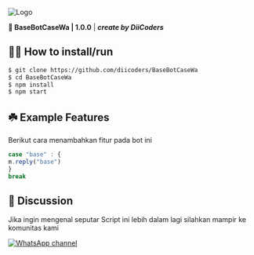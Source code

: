 ![Logo](https://files.catbox.moe/1os9a4.png)

**🤖 BaseBotCaseWa | 1.0.0** | ***create by DiiCoders***

## 👨‍💻 How to install/run


```bash
$ git clone https://github.com/diicoders/BaseBotCaseWa
$ cd BaseBotCaseWa
$ npm install
$ npm start
```

## ☘️ Example Features
Berikut cara menambahkan fitur pada bot ini

```javascript
case "base" : {
m.reply("base")
}
break
```
## 📢 Discussion 
Jika ingin mengenal seputar Script ini lebih dalam lagi
silahkan mampir ke komunitas kami

[![WhatsApp channel](https://img.shields.io/badge/WhatsApp%20Channel-25D366?style=for-the-badge&logo=whatsapp&logoColor=white)](https://whatsapp.com/channel/0029Vae6iYe30LKGkbTvBC3E)
